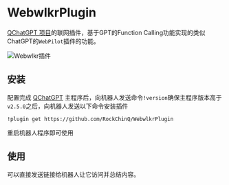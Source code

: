 # WebwlkrPlugin

[QChatGPT 项目](https://github.com/RockChinQ/QChatGPT)的联网插件，基于GPT的Function Calling功能实现的类似ChatGPT的`WebPilot`插件的功能。

![Webwlkr插件](https://github.com/RockChinQ/QChatGPT/blob/master/res/screenshots/webwlkr_plugin.png?raw=true)

## 安装

配置完成 [QChatGPT](https://github.com/RockChinQ/QChatGPT) 主程序后，向机器人发送命令`!version`确保主程序版本高于`v2.5.0`之后，向机器人发送以下命令安装插件

```
!plugin get https://github.com/RockChinQ/WebwlkrPlugin
```

重启机器人程序即可使用

## 使用

可以直接发送链接给机器人让它访问并总结内容。